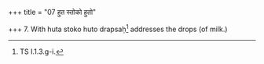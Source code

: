 +++
title = "07 हुत स्तोको हुतो"

+++
7. With huta stoko huto drapsaḥ[^1] addresses the drops (of milk.)  

[^1]: TS I.1.3.g-i.
